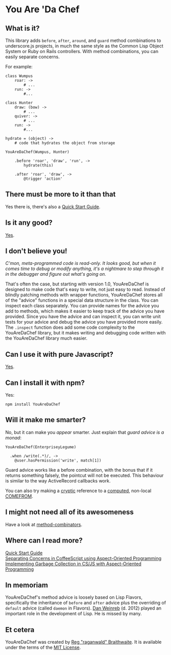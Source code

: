 You Are 'Da Chef
===

What is it?
---

This library adds `before`, `after`, `around`, and `guard` method combinations to underscore.js projects, in much the same style as the Common Lisp Object System or Ruby on Rails controllers. With method combinations, you can easily separate concerns.

For example:

    class Wumpus
        roar: ->
            # ...
        run: ->
            #...

    class Hunter
        draw: (bow) ->
            # ...
        quiver: ->
            # ...
        run: ->
            #...

    hydrate = (object) ->
        # code that hydrates the object from storage

    YouAreDaChef(Wumpus, Hunter)
    
        .before 'roar', 'draw', 'run', ->
            hydrate(this)
            
        .after 'roar', 'draw', ->
            @trigger 'action'
    
There must be more to it than that
---

Yes there is, there's also a [Quick Start Guide][qsg].

[qsg]: https://github.com/raganwald/YouAreDaChef/blob/master/docs/quick.md


Is it any good?
---

[Yes][y].

[y]: http://news.ycombinator.com/item?id=3067434

I don't believe you!
---

*C'mon, meta-programmed code is read-only. It looks good, but when it comes time to debug or modify anything, it's a nightmare to step through it in the debugger and figure out what's going on.*

That's often the case, but starting with version 1.0, YouAreDaChef is designed to make code that's easy to write, not just easy to read. Instead of blindly patching methods with wrapper functions, YouAreDaChef stores all of the "advice" functions in a special data structure in the class. You can inspect each class separately. You can provide names for the advice you add to methods, which makes it easier to keep track of the advice you have provided. Since you have the advice and can inspect it, you can write unit tests for your advice and debug the advice you have provided more easily. The `.inspect` function does add some code complexity to the YouAreDaChef library, but it makes writing and debugging code written with the YouAreDaChef library much easier.

Can I use it with pure Javascript?
---

[Yes][js].

Can I install it with npm?
---

Yes:

    npm install YouAreDaChef

Will it make me smarter?
---

No, but it can make you *appear* smarter. Just explain that *guard advice is a monad*:
    
    YouAreDaChef(EnterpriseyLegume)
    
      .when /write(.*)/, ->
        @user.hasPermission('write', match[1])

Guard advice works like a before combination, with the bonus that if it returns something falsely, the pointcut will not be executed. This behaviour is similar to the way ActiveRecord callbacks work.

You can also try making a [cryptic][cry] reference to a [computed][comp], non-local [COMEFROM][cf]. 

[cf]: http://en.wikipedia.org/wiki/COMEFROM
[cry]: http://www.reddit.com/r/programming/comments/m4r4t/aspectoriented_programming_in_coffeescript_with_a/c2yfx6w
[comp]: http://en.wikipedia.org/wiki/Goto#Computed_GOTO

I might not need all of its awesomeness
---

Have a look at [method-combinators].

[method-combinators]: https://github.com/raganwald/method-combinators

Where can I read more?
---

[Quick Start Guide][qsg]  
[Separating Concerns in CoffeeScript using Aspect-Oriented Programming][blog]  
[Implementing Garbage Collection in CS/JS with Aspect-Oriented Programming][gc]  

[js]: https://github.com/raganwald/YouAreDaChef/blob/master/lib/YouAreDaChef.js
[gc]: https://github.com/raganwald/homoiconic/blob/master/2012/03/garbage_collection_in_coffeescript.md#readme
[blog]: https://github.com/raganwald/homoiconic/blob/master/2011/11/YouAreDaChef.md#readme

In memoriam
---

YouAreDaChef's method advice is loosely based on Lisp Flavors, specifically the inheritance of `before` and `after` advice plus the overriding of `default` advice (called `daemon` in Flavors). [Dan Weinreb](https://en.wikipedia.org/wiki/Daniel_Weinreb) (d. 2012) played an important role in the development of Lisp. He is missed by many.

Et cetera
---

YouAreDaChef was created by [Reg "raganwald" Braithwaite][raganwald]. It is available under the terms of the [MIT License][lic].

[raganwald]: http://braythwayt.com
[lic]: https://github.com/raganwald/YouAreDaChef/blob/master/license.md